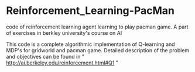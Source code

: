 # Reinforcement_Learning-PacMan
code of reinforcement learning agent learning to play pacman game. A part of exercises in berkley university's course on AI

This code is a complete algorithmic implementation of Q-learning and MDP's for gridworld and pacman game.
Detailed description of the problem and objectives can be found in " http://ai.berkeley.edu/reinforcement.html#Q1 "
